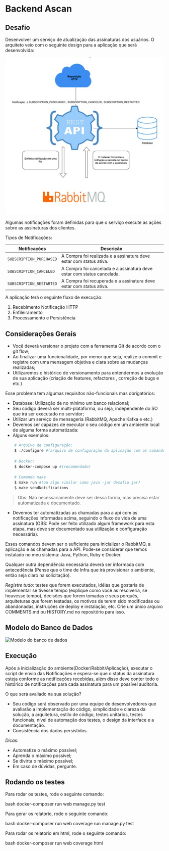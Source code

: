 # Backend Ascan

## Desafio

Desenvolver um serviço de atualização das assinaturas dos usuários. O arquiteto veio com o seguinte design para a aplicação que será desenvolvida:

![Design](assets/design.png)

Algumas notificações foram definidas para que o serviço execute as ações sobre as assinaturas dos clientes.

Tipos de Notificações:

| Notificações             | Descrição                                                              |
| ------------------------ | ---------------------------------------------------------------------- |
| `SUBSCRIPTION_PURCHASED` | A Compra foi realizada e a assinatura deve estar com status ativa.     |
| `SUBSCRIPTION_CANCELED`  | A Compra foi cancelada e a assinatura deve estar com status cancelada. |
| `SUBSCRIPTION_RESTARTED` | A Compra foi recuperada e a assinatura deve estar com status ativa.    |

A aplicação terá o seguinte fluxo de execução:

1. Recebimento Notificação HTTP
1. Enfileiramento
1. Processamento e Persistência

## Considerações Gerais

- Você deverá versionar o projeto com a ferramenta Git de acordo com o git flow;
- Ao finalizar uma funcionalidade, por menor que seja, realize o commit e registre com uma mensagem objetiva e clara sobre as mudanças realizadas;
- Utilizaremos o histórico de versionamento para entendermos a evolução de sua aplicação (criação de features, refactores , correção de bugs e etc.)

Esse problema tem algumas requisitos não-funcionais mas obrigatórios:

- Database: Utilização de no mínimo um banco relacional;
- Seu código deverá ser multi-plataforma, ou seja, independente do SO que irá ser executado no servidor;
- Utilizar um serviço de mensageria (RabbitMQ, Apache Kafka e etc.)
- Devemos ser capazes de executar o seu código em um ambiente local de alguma forma automatizada:
- Alguns exemplos:

```bash
    # Arquivo de configuração:
    $ ./configure #(arquivo de configuração da aplicação com os comandos necessários para iniciar a mesma)
    
    # Docker:
    $ docker-compose up #(recomendado)
    
    # Comando make
    $ make run #(ou algo similar como java -jar desafio.jar)
    $ make sendNotifications
```
> Obs: Não necessariamente deve ser dessa forma, mas precisa estar automatizada e documentado.

- Devemos ter automatizadas as chamadas para a api com as notificações informadas acima, seguindo o fluxo de vida de uma assinatura (OBS: Pode ser feito utilizado algum framework para esta etapa, mas deve ser documentado sua utilização e configuração necessária).

Esses comandos devem ser o suficiente para inicializar o RabbitMQ, a aplicação e as chamadas para a API. Pode-se considerar que temos instalado no meu sistema: Java, Python, Ruby e Docker.

Qualquer outra dependência necessária deverá ser informada com antecedência (Pense que o time de Infra que irá provisionar o ambiente, então seja claro na solicitação).

_Registre tudo_: testes que forem executados, idéias que gostaria de implementar se tivesse tempo (explique como você as resolveria, se houvesse tempo), decisões que forem tomadas e seus porquês, arquiteturas que forem testadas, os motivos de terem sido modificadas ou abandonadas, instruções de deploy e instalação, etc. Crie um único arquivo COMMENTS.md ou HISTORY.md no repositório para isso.

## Modelo do Banco de Dados

![Modelo do banco de dados](assets/mer.png)

## Execução

Após a inicialização do ambiente(Docker/Rabbit/Aplicação), executar o script de envio das Notificações e espera-se que o status da assinatura esteja conforme as notificações recebidas, além disso deve conter todo o histórico de notificações para cada assinatura para um possível auditoria.

O que será avaliado na sua solução?

- Seu código será observado por uma equipe de desenvolvedores que avaliarão a implementação do código, simplicidade e clareza da solução, a arquitetura, estilo de código, testes unitários, testes funcionais, nível de automação dos testes, o design da interface e a documentação.
- Consistência dos dados persistidos.

_Dicas_:

- Automatize o máximo possível;
- Aprenda o máximo possível;
- Se divirta o máximo possível;
- Em caso de dúvidas, pergunte.

## Rodando os testes

Para rodar os testes, rode o seguinte comando:

bash
docker-composer run web manage.py test

Para gerar os relatorio, rode o seguinte comando:

bash
docker-composer run web coverage run manage.py test

Para rodar os relatorio em html, rode o seguinte comando:

bash
docker-composer run web coverage html
